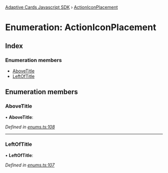 [Adaptive Cards Javascript SDK](../README.md) › [ActionIconPlacement](actioniconplacement.md)

# Enumeration: ActionIconPlacement

## Index

### Enumeration members

* [AboveTitle](actioniconplacement.md#abovetitle)
* [LeftOfTitle](actioniconplacement.md#leftoftitle)

## Enumeration members

###  AboveTitle

• **AboveTitle**:

*Defined in [enums.ts:108](https://github.com/microsoft/AdaptiveCards/blob/a61c5fd56/source/nodejs/adaptivecards/src/enums.ts#L108)*

___

###  LeftOfTitle

• **LeftOfTitle**:

*Defined in [enums.ts:107](https://github.com/microsoft/AdaptiveCards/blob/a61c5fd56/source/nodejs/adaptivecards/src/enums.ts#L107)*
